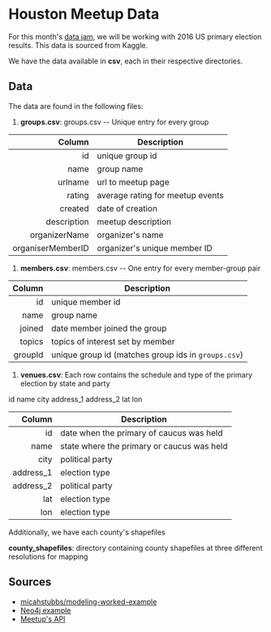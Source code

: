 # Houston Meetup Data

For this month's [data jam](http://www.meetup.com/Houston-Data-Visualization-Meetup/events/232548862/), we will be working with 2016 US primary election results.  This data is sourced from Kaggle.

We have the data available in **csv**, each in their respective directories.

## Data

The data are found in the following files:

1. **groups.csv**: groups.csv -- Unique entry for every group

  | Column    | Description                                |
  |----------:|--------------------------------------------|
  | id     | unique group id|
  | name | group name|
  | urlname    | url to meetup page|
  | rating     | average rating for meetup events |
  | created | date of creation |
  | description    | meetup description |
  | organizerName      | organizer's name |
  | organiserMemberID | organizer's unique member ID |

1. **members.csv**: members.csv -- One entry for every member-group pair

  | Column | Description                                |
  | ------:| ------------------------------------------ |
  | id   | unique member id |
  | name  | group name |
  | joined  | date member joined the group |
  | topics  | topics of interest set by member |
  | groupId  | unique group id (matches group ids in `groups.csv`)                            |

1. **venues.csv**: Each row contains the schedule and type of the primary election by state and party

id	name	city	address_1	address_2	lat	lon

  | Column | Description                                |
  | ------:| ------------------------------------------ |
  | id   | date when the primary of caucus was held   |
  | name  | state where the primary or caucus was held |
  | city  | political party                            |
  | address_1   | election type                              |
  | address_2  | political party                            |
  | lat   | election type                              |
  | lon   | election type                              |

Additionally, we have each county's shapefiles

**county_shapefiles**: directory containing county shapefiles at three different resolutions for mapping

## Sources
- [micahstubbs/modeling-worked-example](https://github.com/micahstubbs/modeling-worked-example)
- [Neo4j example](https://github.com/neo4j-meetups/modeling-worked-example)
- [Meetup's API](https://www.meetup.com/meetup_api/)
